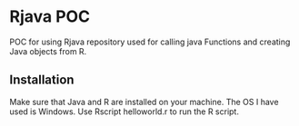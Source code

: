 # Rjava POC
POC for using Rjava repository used for calling java Functions and creating Java objects from R.
## Installation
Make sure that Java and R are installed on your machine. The OS I have used is Windows. Use Rscript helloworld.r to run the R script. 
